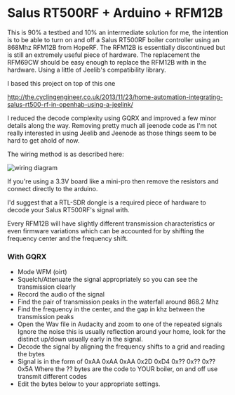 # Salus RT500RF + Arduino + RFM12B

This is 90% a testbed and 10% an intermediate solution for me, the intention is to be able to turn on and off a
Salus RT500RF boiler controller using an 868Mhz RFM12B from HopeRF. The RFM12B is essentially discontinued but
is still an extremely useful piece of hardware. The replacement the RFM69CW should be easy enough to replace the RFM12B
with in the hardware. Using a little of Jeelib's compatibility library.

I based this project on top of this one

http://the.cyclingengineer.co.uk/2013/11/23/home-automation-integrating-salus-rt500-rf-in-openhab-using-a-jeelink/

I reduced the decode complexity using GQRX and improved a few minor details along the way. Removing pretty much all
jeenode code as I'm not really interested in using Jeelib and Jeenode as those things seem to be hard to get ahold of
now.

The wiring method is as described here:

![wiring diagram](https://lowpowerlab.com/wp-content/uploads/2012/12/rfm12B-arduino-moteino-atmega328_5V_connections.png)

If you're using a 3.3V board like a mini-pro then remove the resistors and connect directly to the arduino.

I'd suggest that a RTL-SDR dongle is a required piece of hardware to decode your Salus RT500RF's signal with.

Every RFM12B will have slightly different transmission characteristics or even firmware
variations which can be accounted for by shifting the frequency center and the frequency shift.

### With GQRX
- Mode WFM (oirt)
- Squelch/Attenuate the signal appropriately so you can see the transmission clearly
- Record the audio of the signal
- Find the pair of transmission peaks in the waterfall around 868.2 Mhz
- Find the frequency in the center, and the gap in khz between the transmission peaks
- Open the Wav file in Audacity and zoom to one of the repeated signals
   Ignore the noise this is usually reflection around your home, look for the distinct up/down
   usually early in the signal.
- Decode the signal by aligning the frequency shifts to a grid and reading the bytes
- Signal is in the form of
       0xAA 0xAA 0xAA 0x2D 0xD4 0x?? 0x?? 0x?? 0x5A
   Where the ?? bytes are the code to YOUR boiler, on and off use transmit different codes
- Edit the bytes below to your appropriate settings.
